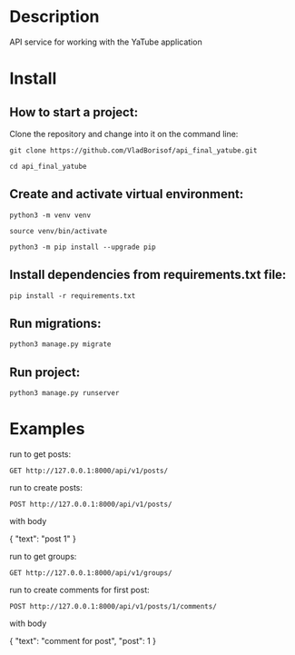 # Description

API service for working with the YaTube application

# Install
## How to start a project:
Clone the repository and change into it on the command line:

```
git clone https://github.com/VladBorisof/api_final_yatube.git

cd api_final_yatube
```

## Create and activate virtual environment:

```
python3 -m venv venv

source venv/bin/activate

python3 -m pip install --upgrade pip
```


## Install dependencies from requirements.txt file:

```pip install -r requirements.txt```

## Run migrations:

```python3 manage.py migrate```

## Run project:

```python3 manage.py runserver```

# Examples

run to get posts:

```GET http://127.0.0.1:8000/api/v1/posts/```

run to create posts:

```POST http://127.0.0.1:8000/api/v1/posts/```

with body

{
    "text": "post 1"
}

run to get groups:

```GET http://127.0.0.1:8000/api/v1/groups/```

run to create comments for first post:

```POST http://127.0.0.1:8000/api/v1/posts/1/comments/```

with body

{
    "text": "comment for post",
    "post": 1
}
